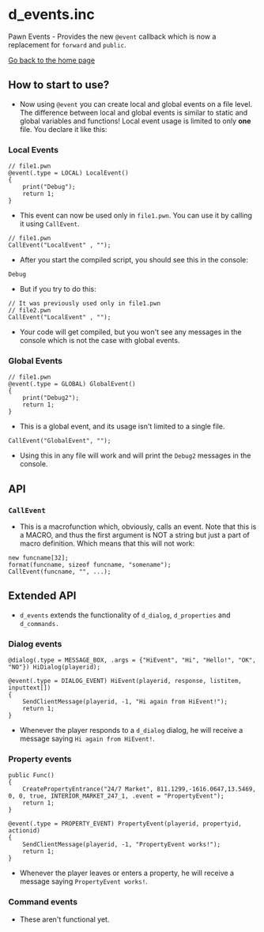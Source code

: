 # d_events.inc
Pawn Events - Provides the new `@event` callback which is now a replacement for `forward` and `public`.

[Go back to the home page](../README.md)

## How to start to use?

- Now using `@event` you can create local and global events on a file level. The difference between local and global events is similar to static and global variables and functions! Local event usage is limited to only **one** file. You declare it like this:

### Local Events

```pawn
// file1.pwn
@event(.type = LOCAL) LocalEvent()
{
    print("Debug");
    return 1;
}
```

- This event can now be used only in `file1.pwn`. You can use it by calling it using `CallEvent`.

```pawn
// file1.pwn
CallEvent("LocalEvent" , "");
```

- After you start the compiled script, you should see this in the console:

```
Debug
```

- But if you try to do this:

```pawn
// It was previously used only in file1.pwn
// file2.pwn
CallEvent("LocalEvent" , "");
```

- Your code will get compiled, but you won't see any messages in the console which is not the case with global events.

### Global Events

```pawn
// file1.pwn
@event(.type = GLOBAL) GlobalEvent()
{
    print("Debug2");
    return 1;
}
```

- This is a global event, and its usage isn't limited to a single file.

```pawn
CallEvent("GlobalEvent", "");
```
- Using this in any file will work and will print the `Debug2` messages in the console.

## API

### `CallEvent`

- This is a macrofunction which, obviously, calls an event. Note that this is a MACRO, and thus the first argument is NOT a string but just a part of macro definition. Which means that this will not work:

```pawn
new funcname[32];
format(funcname, sizeof funcname, "somename");
CallEvent(funcname, "", ...);
```

## Extended API
- `d_events` extends the functionality of `d_dialog`, `d_properties` and `d_commands.`

### Dialog events

```pawn
@dialog(.type = MESSAGE_BOX, .args = {"HiEvent", "Hi", "Hello!", "OK", "NO"}) HiDialog(playerid);

@event(.type = DIALOG_EVENT) HiEvent(playerid, response, listitem, inputtext[])
{
	SendClientMessage(playerid, -1, "Hi again from HiEvent!");
    return 1;
}
```

- Whenever the player responds to a `d_dialog` dialog, he will receive a message saying `Hi again from HiEvent!`.

### Property events

```pawn
public Func()
{
	CreatePropertyEntrance("24/7 Market", 811.1299,-1616.0647,13.5469, 0, 0, true, INTERIOR_MARKET_247_1, .event = "PropertyEvent");
	return 1;
}

@event(.type = PROPERTY_EVENT) PropertyEvent(playerid, propertyid, actionid)
{
    SendClientMessage(playerid, -1, "PropertyEvent works!");
    return 1;
}
```

- Whenever the player leaves or enters a property, he will receive a message saying `PropertyEvent works!`.

### Command events

- These aren't functional yet.
